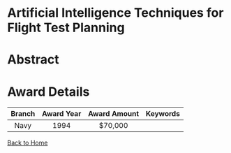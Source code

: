 
Artificial Intelligence Techniques for Flight Test Planning
===========================================================

# Abstract


  

# Award Details

|Branch|Award Year|Award Amount|Keywords|
| :---: | :---: | :---: | :---: |
|Navy|1994|$70,000||
  
  


[Back to Home](https://github.com/chrischow/dod_sbir_awards#827)